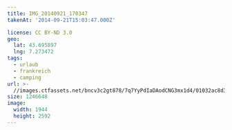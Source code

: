 ```yaml
---
title: IMG_20140921_170347
takenAt: '2014-09-21T15:03:47.000Z'

license: CC BY-ND 3.0
geo:
  lat: 43.695897
  lng: 7.273472
tags:
  - urlaub
  - frankreich
  - camping
url: >-
  //images.ctfassets.net/bncv3c2gt878/7q7YyPdIaDAodCNG3mx1d4/01032ac8d39460fc84f0f17f2b447751/img_20140921_170347_28278800366_o
size: 1246648
image:
  width: 1944
  height: 2592
---
```

